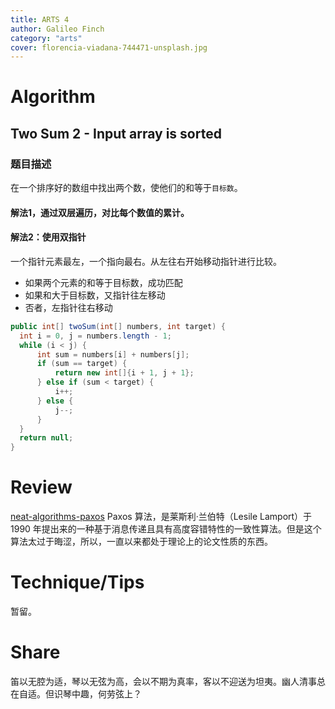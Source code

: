 ```yaml
---
title: ARTS 4
author: Galileo Finch
category: "arts"
cover: florencia-viadana-744471-unsplash.jpg
---
```


# Algorithm

## Two Sum 2 - Input array is sorted

### 题目描述

在一个排序好的数组中找出两个数，使他们的和等于`目标数`。

#### 解法1，通过双层遍历，对比每个数值的累计。

#### 解法2：使用双指针

一个指针元素最左，一个指向最右。从左往右开始移动指针进行比较。

- 如果两个元素的和等于目标数，成功匹配
- 如果和大于目标数，又指针往左移动
- 否者，左指针往右移动

```java
public int[] twoSum(int[] numbers, int target) {
  int i = 0, j = numbers.length - 1;
  while (i < j) {
      int sum = numbers[i] + numbers[j];
      if (sum == target) {
          return new int[]{i + 1, j + 1};
      } else if (sum < target) {
          i++;
      } else {
          j--;
      }
  }
  return null;
}
```

# Review

[neat-algorithms-paxos](http://harry.me/blog/2014/12/27/neat-algorithms-paxos/)
Paxos 算法，是莱斯利·兰伯特（Lesile Lamport）于 1990 年提出来的一种基于消息传递且具有高度容错特性的一致性算法。但是这个算法太过于晦涩，所以，一直以来都处于理论上的论文性质的东西。

# Technique/Tips

暂留。

# Share

笛以无腔为适，琴以无弦为高，会以不期为真率，客以不迎送为坦夷。幽人清事总在自适。但识琴中趣，何劳弦上？
